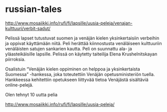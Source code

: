 # russian-tales
http://www.mosaiikki.info/rufi/fi/lapsille/uusia-peleja/venajan-kulttuuri/verbit-sadut/

Pelissä lapset tutustuvat suomen ja venäjän kielen yksinkertaisiin verbeihin ja oppivat käyttämään niitä. Peli herättää kiinnostusta venäläiseen kulttuuriin venäläisten satujen sankarien kautta. Peli on suunnattu ala- ja yläasteikäisille lapsille. Pelissä on käytetty  taiteilija Elena Krushelnitskayan piirroksia.


Osalistuin “Venäjän kielen oppiminen on helppoa ja yksinkertaista Suomessa” -hankessa, joka toteutettiin Venäjän opetusministeriön tuella. Hankkeessa kehitettiin opetukseen liittyvää tietoa Venäjästä sisältäviä online-pelejä.

Olen tehnyt 10 uutta pelia

http://www.mosaiikki.info/rufi/fi/lapsille/uusia-peleja/
